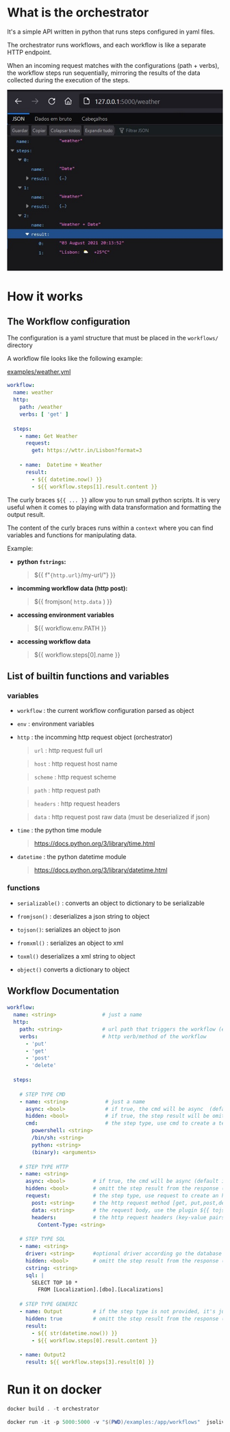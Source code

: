 # **What is the orchestrator**

It's a simple API written in python that runs steps configured in yaml files.

The orchestrator runs workflows, and each workflow is like a separate HTTP endpoint.

When an incoming request matches with the configurations (path + verbs), the workflow steps run sequentially, mirroring the results of the data collected during the execution of the steps. 

![](docs/result.jpg)

# **How it works**

## The Workflow configuration

The configuration is a yaml structure that must be placed in the `workflows/` directory

A workflow file looks like the following example:

[examples/weather.yml](examples/weather.yml)

```yaml
workflow:
  name: weather
  http:
    path: /weather
    verbs: [ 'get' ]

  steps:
    - name: Get Weather
      request:
        get: https://wttr.in/Lisbon?format=3

    - name:  Datetime + Weather
      result: 
        - ${{ datetime.now() }}
        - ${{ workflow.steps[1].result.content }}
```

The curly braces `${{ ... }}` allow you to run small python scripts. It is very useful when it comes to playing with data transformation and formatting the output result.

The content of the curly braces runs within a `context` where you can find variables and functions for manipulating data.

Example:

* **python `fstrings`:**
  
  >${{ f"`{http.url}`/my-url/"} }} 

* **incomming workflow data (http post):**

  >${{ fromjson( `http.data` ) }}

* **accessing environment variables**

  >${{ workflow.env.PATH }}

* **accessing workflow data**

  >${{ workflow.steps[0].name }}


## **List of builtin functions and variables**

### **variables**

* `workflow` :  the current workflow configuration parsed as object

* `env` :  environment variables

* `http` :  the incomming http request object (orchestrator) 

    >`url` : http request full url

    >`host` : http request host name

    >`scheme` : http request scheme

    >`path` : http request path

    >`headers` : http request headers

    >`data` : http request post raw data (must be deserialized if json)

* `time` :  the python time module
    
    >https://docs.python.org/3/library/time.html

* `datetime` :  the python datetime module
    
    >https://docs.python.org/3/library/datetime.html


### **functions**

* `serializable()` :      converts an object to dictionary to be serializable

* `fromjson()` :          deserializes a json string to object

* `tojson()`:             serializes an object to json 

* `fromxml()` :           serializes an object to xml 

* `toxml()`               deserializes a xml string to object

* `object()`            converts a dictionary to object


## **Workflow Documentation**

```yaml
workflow:
  name: <string>               # just a name
  http:
    path: <string>             # url path that triggers the workflow (eg.: /get/data )
    verbs:                     # http verb/method of the workflow
      - 'put' 
      - 'get' 
      - 'post' 
      - 'delete' 

  steps:

    # STEP TYPE CMD
    - name: <string>            # just a name
      async: <bool>             # if true, the cmd will be async  (default is false)
      hidden: <bool>            # if true, the step result will be omitted from the response  (default is false)
      cmd:                      # the step type, use cmd to create a terminal step type
        powershell: <string> 
        /bin/sh: <string>
        python: <string>
        (binary): <arguments>

    # STEP TYPE HTTP
    - name: <string>
      async: <bool>         # if true, the cmd will be async (default is false)
      hidden: <bool>        # omitt the step result from the response (default is false)
      request:              # the step type, use request to create an http step type
        post: <string>      # the http request method [get, put,post,delete] and the url
        data: <string>      # the request body, use the plugin ${{ tojson(obj)}} if you want to serialize an object to json
        headers:            # the http request headers (key-value pairs)
          Content-Type: <string>    

    # STEP TYPE SQL
    - name: <string>
      driver: <string>      #optional driver according go the database engine (default is MSSQL)
      hidden: <bool>        # omitt the step result from the response (default is false)
      cstring: <string>
      sql: |
        SELECT TOP 10 * 
          FROM [Localization].[dbo].[Localizations] 
          
    # STEP TYPE GENERIC
    - name: Output          # if the step type is not provided, it's just data
      hidden: true          # omitt the step result from the response (default is false)
      result:                
        - ${{ str(datetime.now()) }}
        - ${{ workflow.steps[0].result.content }}

    - name: Output2                  
      result: ${{ workflow.steps[3].result[0] }}
```


# Run it on docker

```powershell
docker build . -t orchestrator
```

```powershell
docker run -it -p 5000:5000 -v "$(PWD)/examples:/app/workflows"  jsoliveira/orchestrator
```
